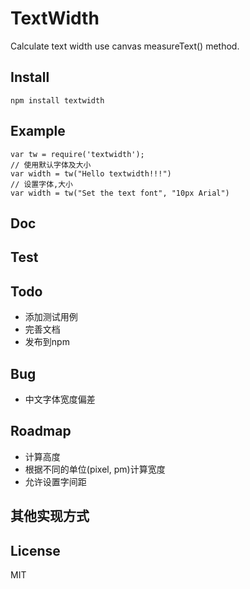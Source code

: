 TextWidth
=========
Calculate text width use canvas measureText() method.


## Install
    npm install textwidth

## Example

```
var tw = require('textwidth');
// 使用默认字体及大小
var width = tw("Hello textwidth!!!")
// 设置字体,大小
var width = tw("Set the text font", "10px Arial")
```


## Doc


## Test

## Todo

* 添加测试用例
* 完善文档
* 发布到npm

## Bug 

* 中文字体宽度偏差

## Roadmap
    
* 计算高度
* 根据不同的单位(pixel, pm)计算宽度
* 允许设置字间距

## 其他实现方式

## License 
MIT





